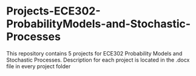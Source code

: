 # Projects-ECE302-ProbabilityModels-and-Stochastic-Processes
This repository contains 5 projects for ECE302 Probability Models and Stochastic Processes. Description for each project is located in the .docx file in every project folder
